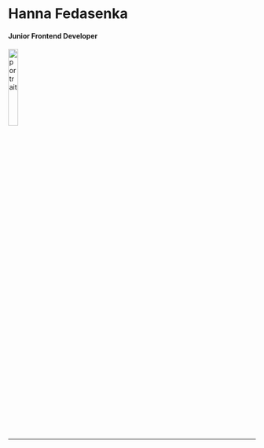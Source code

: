 # **Hanna Fedasenka**   
#### Junior Frontend Developer

<img src="https://thumb.cloud.mail.ru/thumb/xw1/Profile/image.jpg" alt="portrait" width = 20% />

*************